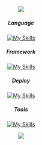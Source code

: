 <div align="center">
<img src="https://capsule-render.vercel.app/api?type=waving&color=auto&height=200&section=header&text=Changki&nbsp;Github!&fontSize=90" />
<div></div>
<div>
</p>
  <h5>Language</h5>
  
  [![My Skills](https://skillicons.dev/icons?i=java,js)](https://skillicons.dev)
  
  <h5>Framework</h5>
  
  [![My Skills](https://skillicons.dev/icons?i=spring,react)](https://skillicons.dev)

  <h5>Deploy</h5>

  [![My Skills](https://skillicons.dev/icons?i=aws,docker,nginx,githubactions)](https://skillicons.dev)

  <h5>Tools</h5>

  [![My Skills](https://skillicons.dev/icons?i=git,notion,vscode,idea)](https://skillicons.dev)

<img src="https://capsule-render.vercel.app/api?type=waving&color=auto&height=100&section=footer&fontSize=90" />
</div>
